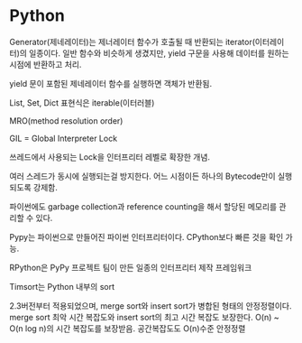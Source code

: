 # Python

Generator(제네레이터)는 제너레이터 함수가 호출될 때 반환되는 iterator(이터레이터)의 일종이다. 일반 함수와 비슷하게 생겼지만, yield 구문을 사용해 데이터를 원하는 시점에 반환하고 처리.

yield 문이 포함된 제네레이터 함수를 실행하면 객체가 반환됨.

List, Set, Dict 표현식은 iterable(이터러블)

MRO(method resolution order)

GIL = Global Interpreter Lock

쓰레드에서 사용되는 Lock을 인터프리터 레벨로 확장한 개념.

여러 스레드가 동시에 실행되는걸 방지한다. 어느 시점이든 하나의 Bytecode만이 실행되도록 강제함.

파이썬에도 garbage collection과 reference counting을 해서 할당된 메모리를 관리할 수 있다. 

Pypy는 파이썬으로 만들어진 파이썬 인터프리터이다. CPython보다 빠른 것을 확인 가능.

RPython은 PyPy 프로젝트 팀이 만든 일종의 인터프리터 제작 프레임워크

Timsort는 Python 내부의 sort

2.3버전부터 적용되었으며, merge sort와 insert sort가 병합된 형태의 안정정렬이다. merge sort 최악 시간 복잡도와 insert sort의 최고 시간 복잡도 보장한다. O(n) ~ O(n log n)의 시간 복잡도를 보장받음. 공간복잡도도 O(n)수준 안정정렬
